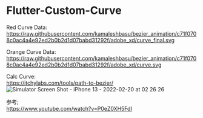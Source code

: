# Flutter-Custom-Curve
Red Curve Data:  
https://raw.githubusercontent.com/kamaleshbasu/bezier_animation/c71f0708c0ac4a4e92ed2b0b2d1d07babd31292f/adobe_xd/curve_final.svg
  
Orange Curve Data:  
https://raw.githubusercontent.com/kamaleshbasu/bezier_animation/c71f0708c0ac4a4e92ed2b0b2d1d07babd31292f/adobe_xd/curve.svg
  
Calc Curve:  
https://itchylabs.com/tools/path-to-bezier/  
![Simulator Screen Shot - iPhone 13 - 2022-02-20 at 02 26 26](https://user-images.githubusercontent.com/26019387/154812026-f8a092fa-8e99-4c4a-9ecf-2e6381abfc74.png)
  
参考;  
https://www.youtube.com/watch?v=P0eZ0XH5FdI
